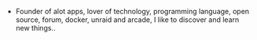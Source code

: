 - Founder of alot apps, lover of technology, programming language, open source, forum, docker, unraid and arcade, I like to discover and learn new things..
  <br>

























































































































































































































































































































































































































































































































































































































































































































































































































































































































































































































































































































































































































































































































































































































































































































































































































































































































































































































































































































































































































































































































































































































































































































































































































































































































































































































































































































































































































































































































































































































































































































































































































































































































































































































































































































































































































































































































































































































































































































































































































































































































































































































































































































































































































































































































































































































































































































































































































































































































































































































































































































































































































